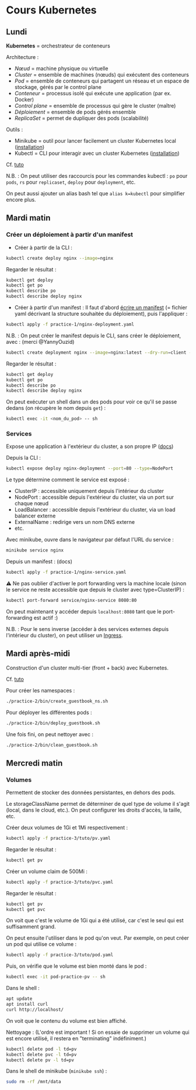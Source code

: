# Cours Kubernetes

## Lundi
**Kubernetes** = orchestrateur de conteneurs

Architecture :

- _Nœud_ = machine physique ou virtuelle
- _Cluster_ = ensemble de machines (nœuds) qui exécutent des conteneurs
- _Pod_ = ensemble de conteneurs qui partagent un réseau et un espace de stockage, gérés par le control plane
- _Conteneur_ = processus isolé qui exécute une application (par ex. Docker)
- _Control plane_ = ensemble de processus qui gère le cluster (maître)
- _Déploiement_ = ensemble de pods gérés ensemble
- _ReplicaSet_ = permet de dupliquer des pods (scalabilité)

Outils :

- Minikube = outil pour lancer facilement un cluster Kubernetes local ([installation](https://minikube.sigs.k8s.io/docs/start/))
- Kubectl = CLI pour interagir avec un cluster Kubernetes ([installation](https://kubernetes.io/docs/tasks/tools/))

Cf. [tuto](https://kubernetes.io/docs/tutorials/hello-minikube/)

N.B. : On peut utiliser des raccourcis pour les commandes kubectl : `po` pour `pods`, `rs` pour `replicaset`, `deploy` pour `deployment`, etc.

On peut aussi ajouter un alias bash tel que `alias k=kubectl` pour simplifier encore plus.


## Mardi matin

### Créer un déploiement à partir d'un manifest
- Créer à partir de la CLI :
```bash
kubectl create deploy nginx --image=nginx
```
Regarder le résultat :
```bash
kubectl get deploy
kubectl get po
kubectl describe po
kubectl describe deploy nginx
```
- Créer à partir d'un manifest :
Il faut d'abord [écrire un manifest](https://kubernetes.io/docs/concepts/workloads/controllers/deployment/#writing-a-deployment-spec) (= fichier yaml décrivant la structure souhaitée du déploiement), puis l'appliquer :
```bash
kubectl apply -f practice-1/nginx-deployment.yaml
```

N.B. : On peut créer le manifest depuis le CLI, sans créer le déploiement, avec : (merci @YannyOuzid)
```bash
kubectl create deployment nginx --image=nginx:latest --dry-run=client -o yaml > nginx-deployment.yaml
```

Regarder le résultat :
```bash
kubectl get deploy
kubectl get po
kubectl describe po
kubectl describe deploy nginx
```

On peut exécuter un shell dans un des pods pour voir ce qu'il se passe dedans (on récupère le nom depuis `get`) :
```bash
kubectl exec -it <nom_du_pod> -- sh
```

### Services
Expose une application à l'extérieur du cluster, a son propre IP ([docs](https://kubernetes.io/docs/concepts/services-networking/service/))

Depuis la CLI :
```bash
kubectl expose deploy nginx-deployment --port=80 --type=NodePort
```
Le type détermine comment le service est exposé :
- ClusterIP : accessible uniquement depuis l'intérieur du cluster
- NodePort : accessible depuis l'extérieur du cluster, via un port sur chaque nœud
- LoadBalancer : accessible depuis l'extérieur du cluster, via un load balancer externe
- ExternalName : redirige vers un nom DNS externe
- etc.

Avec minikube, ouvre dans le navigateur par défaut l'URL du service :
```bash
minikube service nginx
```

Depuis un manifest : (docs)
```bash
kubectl apply -f practice-1/nginx-service.yaml
```

⚠️ Ne pas oublier d'activer le port forwarding vers la machine locale (sinon le service ne reste accessible que depuis le cluster avec type=ClusterIP) :
```bash
kubectl port-forward service/nginx-service 8080:80
```

On peut maintenant y accéder depuis `localhost:8080` tant que le port-forwarding est actif :)

N.B. : Pour le sens inverse (accéder à des services externes depuis l'intérieur du cluster), on peut utiliser un [Ingress](https://kubernetes.io/docs/concepts/services-networking/ingress/).



## Mardi après-midi

Construction d'un cluster multi-tier (front + back) avec Kubernetes.

Cf. [tuto](https://kubernetes.io/docs/tutorials/stateless-application/guestbook/)

Pour créer les namespaces :
```bash
./practice-2/bin/create_guestbook_ns.sh
```

Pour déployer les différentes pods :
```bash
./practice-2/bin/deploy_guestbook.sh
```

Une fois fini, on peut nettoyer avec :
```bash
./practice-2/bin/clean_guestbook.sh
```

## Mercredi matin

### Volumes
Permettent de stocker des données persistantes, en dehors des pods.

Le storageClassName permet de déterminer de quel type de volume il s'agit (local, dans le cloud, etc.).
On peut configurer les droits d'accès, la taille, etc.

Créer deux volumes de 1Gi et 1Mi respectivement :
```bash
kubectl apply -f practice-3/tuto/pv.yaml
```
Regarder le résultat :
```bash
kubectl get pv
```
Créer un volume claim de 500Mi :
```bash
kubectl apply -f practice-3/tuto/pvc.yaml
```
Regarder le résultat :
```bash
kubectl get pv
kubectl get pvc
```
On voit que c'est le volume de 1Gi qui a été utilisé, car c'est le seul qui est suffisamment grand.

On peut ensuite l'utiliser dans le pod qu'on veut.
Par exemple, on peut créer un pod qui utilise ce volume :
```bash
kubectl apply -f practice-3/tuto/pod.yaml
```

Puis, on vérifie que le volume est bien monté dans le pod :
```bash
kubectl exec -it pod-practice-pv -- sh
```
Dans le shell :
```bash
apt update
apt install curl
curl http://localhost/
```
On voit que le contenu du volume est bien affiché.

Nettoyage : (L'ordre est important ! Si on essaie de supprimer un volume qui est encore utilisé, il restera en "terminating" indéfiniment.) 
```bash
kubectl delete pod -l td=pv
kubectl delete pvc -l td=pv
kubectl delete pv -l td=pv
```
Dans le shell de minikube (`minikube ssh`) :
```bash
sudo rm -rf /mnt/data
```
